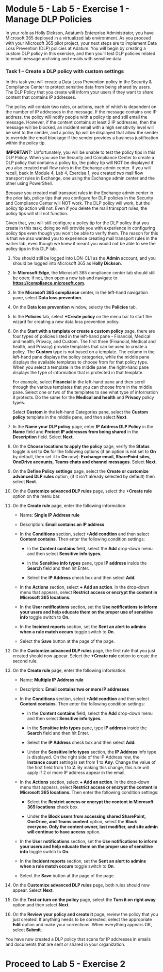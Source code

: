 # Module 5 - Lab 5 - Exercise 1 - Manage DLP Policies  

In your role as Holly Dickson, Adatum’s Enterprise Administrator, you have Microsoft 365 deployed in a virtualized lab environment. As you proceed with your Microsoft 365 pilot project, your next steps are to implement Data Loss Prevention (DLP) policies at Adatum. You will begin by creating a custom DLP policy in this exercise, and then you’ll test DLP policies related to email message archiving and emails with sensitive data. 

### Task 1 – Create a DLP policy with custom settings

In this task you will create a Data Loss Prevention policy in the Security & Compliance Center to protect sensitive data from being shared by users. The DLP Policy that you create will inform your users if they want to share content that contains IP addresses. 

The policy will contain two rules, or actions, each of which is dependent on the number of IP addresses in the message. If the message contains one IP address, the policy will notify people with a policy tip and still email the message. However, if the content contains at least 2 IP addresses, then the message will be blocked, an incident email with a high sensitivity level will be sent to the sender, and a policy tip will be displayed that allow the sender to override the email blockage if the sender provides a business justification within the policy tip.

**IMPORTANT:** Unfortunately, you will be unable to test the policy tips in this DLP Policy. When you use the Security and Compliance Center to create a DLP policy that contains a policy tip, the policy tip will NOT be displayed if you also created mail flow rules in the Exchange admin center. If you will recall, back in Module 4, Lab 4, Exercise 1, you created two mail flow transport rules in Exchange, one using the Exchange admin center and the other using PowerShell. 

Because you created mail transport rules in the Exchange admin center in the prior lab, policy tips that you configure for DLP policies in the Security and Compliance Center will NOT work. The DLP policy will work, but the policy tip action will not. Even if you delete the mail transport rules, the policy tips will still not function. 

Given that, you will still configure a policy tip for the DLP policy that you create in this task; doing so will provide you with experience in configuring policy tips even though you won't be able to verify them. The reason for this is that we also wanted you to experience creating mail transport rules in the earlier lab, even though we knew it meant you would not be able to see the policy tips  in this DLP lab.  

1. You should still be logged into LON-CL1 as the **Admin** account, and you should be logged into Microsoft 365 as **Holly Dickson**. 

2. In **Microsoft Edge**, the Microsoft 365 compliance center tab should still be open; if not, then open a new tab and navigate to **https://compliance.microsoft.com**.

3. In the **Microsoft 365 compliance** center, in the left-hand navigation pane, select **Data loss prevention**.

5. On the **Data loss prevention** window, selecty the **Policies** tab.

4. In the **Policies** tab, select **+Create policy** on the menu bar to start the wizard for creating a new data loss prevention policy.

5. On the **Start with a template or create a custom policy** page, there are four types of policies listed in the left-hand pane - Financial, Medical and health, Privacy, and Custom. The first three (Financial, Medical and health, and Privacy) provide templates that can be used to create a policy. The **Custom** type is not based on a template. The column in the left-hand pane displays the policy categories, while the middle pane displays the available templates to choose from for that policy type. When you select a template in the middle pane, the right-hand pane displays the type of information that is protected in that template. <br/> 

    For example, select **Financial** in the left-hand pane and then scroll through the various templates that you can choose from in the middle pane. Select one or two of the templates to see what type of information it protects. Do the same for the **Medical and health** and **Privacy** policy types.  <br/>
  
    Select **Custom** in the left-hand Categories pane, select the **Custom policy** template in the middle pane, and then select **Next**.

6. In the **Name your DLP policy** page, enter **IP Address DLP Policy** in the **Name** field and **Protect IP addresses from being shared** in the **Description** field. Select **Next**.

7. On the **Choose locations to apply the policy** page, verify the **Status** toggle is set to **On** for the following options (if an option is not set to **On** by default, then set it to **On** now): **Exchange email, SharePoint sites, OneDrive accounts, Teams chats and channel messages**. Select **Next**.

8. On the **Define Policy settings** page, select the **Create or customize advanced DLP rules** option, (if it isn't already selected by default) then select **Next**. 

9. On the **Customize advanced DLP rules** page, select the **+Create rule** option on the menu bar.

10. On the **Create rule** page, enter the following information:
    
      - Name: **Single IP Address rule**
    
     - Description: **Email contains an IP address**
    
      - In the **Conditions** section, select **+Add condtion** and then select **Content contains**. Then enter the following condition settings:
    
        - In the **Content contains** field, select the **Add** drop-down menu and then select **Sensitive info types**.
        
        - In the **Sensitive info types** pane, type **IP address** inside the **Search** field and then hit Enter.
        
        - Select the **IP Address** check box and then select **Add**.
    
     - In the **Actions** section, select **+ Add an action**. In the drop-down menu that appears, select **Restrict access or encrypt the content in Microsoft 365 locations**.
    
     - In the **User notifications** section, set the **Use notifications to inform your users and help educate them on the proper use of sensitive info** toggle switch to **On**.
    
    - In the **Incident reports** section, set the **Sent an alert to admins when a rule match occurs** toggle switch to **On**.

    - Select the **Save** button at the page of the page.

11. On the **Customize advanced DLP rules** page, the first rule that you just created should now appear. Select the **+Create rule** option to create the second rule. 

12. On the **Create rule** page, enter the following information:
    
      - Name: **Multiple IP Address rule**
    
     - Description: **Email contains two or more IP addresses**
    
      - In the **Conditions** section, select **+Add condtion** and then select **Content contains**. Then enter the following condition settings:
    
        - In the **Content contains** field, select the **Add** drop-down menu and then select **Sensitive info types**.
        
        - In the **Sensitive info types** pane, type **IP address** inside the **Search** field and then hit Enter.
        
        - Select the **IP Address** check box and then select **Add**.

        - Under the **Sensitive Info types** section, the **IP Address** info type is displayed. On the right side of the IP Address row, the **Instance count** setting is set from **1** to **Any**. Change the value of the first field from 1 to **2**. By making this change, this rule will apply if 2 or more IP address appear in the email. 
    
     - In the **Actions** section, select **+ Add an action**. In the drop-down menu that appears, select **Restrict access or encrypt the content in Microsoft 365 locations**. Then enter the following condition settings:

        - Select the **Restrict access or encrypt the content in Microsoft 365 locations** check box.

        - Under the **Block users from accessing shared SharePoint, OneDrive, and Teams content** option, select the **Block everyone. Only the content owner, last modifier, and site admin will continue to have access** option.
    
     - In the **User notifications** section, set the **Use notifications to inform your users and help educate them on the proper use of sensitive info** toggle switch to **On**. 
    
    - In the **Incident reports** section, set the **Sent an alert to admins when a rule match occurs** toggle switch to **On**.

    - Select the **Save** button at the page of the page.

13. On the **Customize advanced DLP rules** page, both rules should now appear. Select **Next**.

14. On the **Test or turn on the policy** page, select the **Turn it on right away** option and then select **Next**.

15. On the **Review your policy and create it** page, review the policy that you just created. If anything needs to be corrected, select the appropriate **Edit** option and make your corrections. When everything appears OK, select **Submit**.


You have now created a DLP policy that scans for IP addresses in emails and documents that are sent or shared in your organization.


# Proceed to Lab 5 - Exercise 2 
